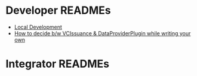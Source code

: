 # Developer READMEs

- [Local Development](./Local-Development.md)
- [How to decide b/w VCIssuance & DataProviderPlugin while writing your own](./VCIssuance-vs-DataProvider.md)

# Integrator READMEs
